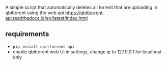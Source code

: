 A simple script that automatically deletes all torrent that are uploading in qbittorent using the web api 
https://qbittorrent-api.readthedocs.io/en/latest/index.html

## requirements
- ```pip install qbittorrent-api```
- enable qbittorent web Ui in settings, change ip to 127.0.0.1 for localhost only 
